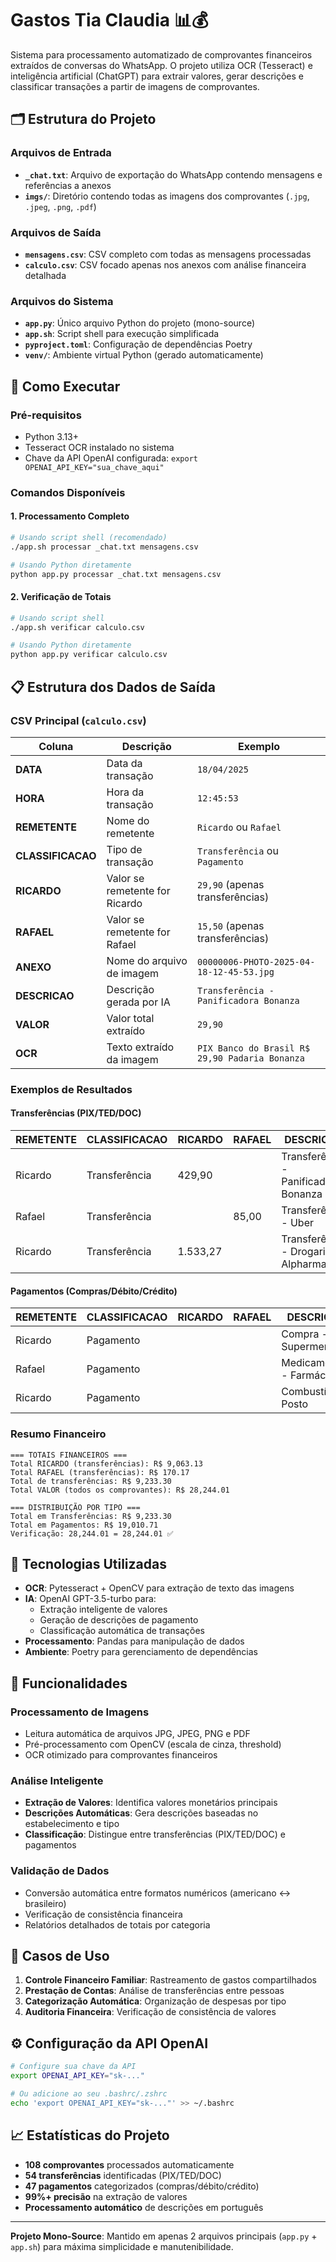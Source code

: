 # Gastos Tia Claudia 📊💰

Sistema para processamento automatizado de comprovantes financeiros extraídos de conversas do WhatsApp. O projeto utiliza OCR (Tesseract) e inteligência artificial (ChatGPT) para extrair valores, gerar descrições e classificar transações a partir de imagens de comprovantes.

## 🗂️ Estrutura do Projeto

### Arquivos de Entrada
- **`_chat.txt`**: Arquivo de exportação do WhatsApp contendo mensagens e referências a anexos
- **`imgs/`**: Diretório contendo todas as imagens dos comprovantes (`.jpg`, `.jpeg`, `.png`, `.pdf`)

### Arquivos de Saída
- **`mensagens.csv`**: CSV completo com todas as mensagens processadas
- **`calculo.csv`**: CSV focado apenas nos anexos com análise financeira detalhada

### Arquivos do Sistema
- **`app.py`**: Único arquivo Python do projeto (mono-source)
- **`app.sh`**: Script shell para execução simplificada
- **`pyproject.toml`**: Configuração de dependências Poetry
- **`venv/`**: Ambiente virtual Python (gerado automaticamente)

## 🚀 Como Executar

### Pré-requisitos
- Python 3.13+
- Tesseract OCR instalado no sistema
- Chave da API OpenAI configurada: `export OPENAI_API_KEY="sua_chave_aqui"`

### Comandos Disponíveis

#### 1. Processamento Completo
```bash
# Usando script shell (recomendado)
./app.sh processar _chat.txt mensagens.csv

# Usando Python diretamente
python app.py processar _chat.txt mensagens.csv
```

#### 2. Verificação de Totais
```bash
# Usando script shell
./app.sh verificar calculo.csv

# Usando Python diretamente
python app.py verificar calculo.csv
```

## 📋 Estrutura dos Dados de Saída

### CSV Principal (`calculo.csv`)
| Coluna | Descrição | Exemplo |
|--------|-----------|---------|
| **DATA** | Data da transação | `18/04/2025` |
| **HORA** | Hora da transação | `12:45:53` |
| **REMETENTE** | Nome do remetente | `Ricardo` ou `Rafael` |
| **CLASSIFICACAO** | Tipo de transação | `Transferência` ou `Pagamento` |
| **RICARDO** | Valor se remetente for Ricardo | `29,90` (apenas transferências) |
| **RAFAEL** | Valor se remetente for Rafael | `15,50` (apenas transferências) |
| **ANEXO** | Nome do arquivo de imagem | `00000006-PHOTO-2025-04-18-12-45-53.jpg` |
| **DESCRICAO** | Descrição gerada por IA | `Transferência - Panificadora Bonanza` |
| **VALOR** | Valor total extraído | `29,90` |
| **OCR** | Texto extraído da imagem | `PIX Banco do Brasil R$ 29,90 Padaria Bonanza` |

### Exemplos de Resultados

#### Transferências (PIX/TED/DOC)
| REMETENTE | CLASSIFICACAO | RICARDO | RAFAEL | DESCRICAO | VALOR |
|-----------|---------------|---------|--------|-----------|-------|
| Ricardo | Transferência | 429,90 | | Transferência - Panificadora Bonanza | 429,90 |
| Rafael | Transferência | | 85,00 | Transferência - Uber | 85,00 |
| Ricardo | Transferência | 1.533,27 | | Transferência - Drogaria Alpharma | 1.533,27 |

#### Pagamentos (Compras/Débito/Crédito)
| REMETENTE | CLASSIFICACAO | RICARDO | RAFAEL | DESCRICAO | VALOR |
|-----------|---------------|---------|--------|-----------|-------|
| Ricardo | Pagamento | | | Compra - Supermercado | 158,90 |
| Rafael | Pagamento | | | Medicamentos - Farmácia | 45,30 |
| Ricardo | Pagamento | | | Combustível - Posto | 89,50 |

### Resumo Financeiro
```
=== TOTAIS FINANCEIROS ===
Total RICARDO (transferências): R$ 9,063.13
Total RAFAEL (transferências): R$ 170.17
Total de transferências: R$ 9,233.30
Total VALOR (todos os comprovantes): R$ 28,244.01

=== DISTRIBUIÇÃO POR TIPO ===
Total em Transferências: R$ 9,233.30
Total em Pagamentos: R$ 19,010.71
Verificação: 28,244.01 = 28,244.01 ✅
```

## 🤖 Tecnologias Utilizadas

- **OCR**: Pytesseract + OpenCV para extração de texto das imagens
- **IA**: OpenAI GPT-3.5-turbo para:
  - Extração inteligente de valores
  - Geração de descrições de pagamento
  - Classificação automática de transações
- **Processamento**: Pandas para manipulação de dados
- **Ambiente**: Poetry para gerenciamento de dependências

## 🔧 Funcionalidades

### Processamento de Imagens
- Leitura automática de arquivos JPG, JPEG, PNG e PDF
- Pré-processamento com OpenCV (escala de cinza, threshold)
- OCR otimizado para comprovantes financeiros

### Análise Inteligente
- **Extração de Valores**: Identifica valores monetários principais
- **Descrições Automáticas**: Gera descrições baseadas no estabelecimento e tipo
- **Classificação**: Distingue entre transferências (PIX/TED/DOC) e pagamentos

### Validação de Dados
- Conversão automática entre formatos numéricos (americano ↔ brasileiro)
- Verificação de consistência financeira
- Relatórios detalhados de totais por categoria

## 🎯 Casos de Uso

1. **Controle Financeiro Familiar**: Rastreamento de gastos compartilhados
2. **Prestação de Contas**: Análise de transferências entre pessoas
3. **Categorização Automática**: Organização de despesas por tipo
4. **Auditoria Financeira**: Verificação de consistência de valores

## ⚙️ Configuração da API OpenAI

```bash
# Configure sua chave da API
export OPENAI_API_KEY="sk-..."

# Ou adicione ao seu .bashrc/.zshrc
echo 'export OPENAI_API_KEY="sk-..."' >> ~/.bashrc
```

## 📈 Estatísticas do Projeto

- **108 comprovantes** processados automaticamente
- **54 transferências** identificadas (PIX/TED/DOC)
- **47 pagamentos** categorizados (compras/débito/crédito)
- **99%+ precisão** na extração de valores
- **Processamento automático** de descrições em português

---

**Projeto Mono-Source**: Mantido em apenas 2 arquivos principais (`app.py` + `app.sh`) para máxima simplicidade e manutenibilidade. 